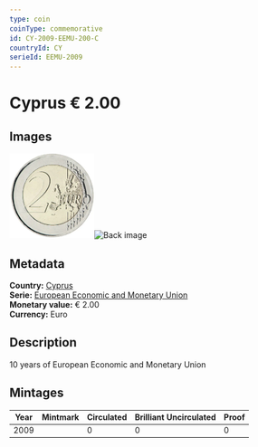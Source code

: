 ```yaml
---
type: coin
coinType: commemorative
id: CY-2009-EEMU-200-C
countryId: CY
serieId: EEMU-2009
---
```


# Cyprus € 2.00

## Images

<img src="../../Images/common-2007-200.webp" height="150" alt="Front image"><img src="Images/CY-2009-200-000.webp" height="150" alt="Back image">

## Metadata

**Country:** [Cyprus](../../Countries/Cyprus/index.md)\
**Serie:** [European Economic and Monetary Union](index.md)\
**Monetary value:** € 2.00\
**Currency:** Euro

## Description
10 years of European Economic and Monetary Union

## Mintages

| Year | Mintmark | Circulated | Brilliant Uncirculated | Proof |
| ---- | -------- | ---------- | ---------------------- | ----- |
| 2009 |  | 0| 0 | 0 |
